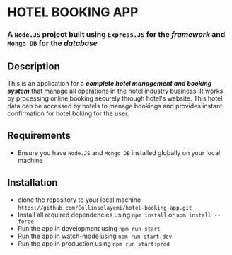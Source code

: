 # HOTEL BOOKING APP

### A ```Node.JS``` project built using  ```Express.JS``` for the _framework_ and ```Mongo DB``` for the _database_

## Description
This is an application for a ***complete hotel management and booking system*** that manage all operations in the hotel industry business. It works by processing online booking securely through hotel's website. This hotel data can be accessed by hotels to manage bookings and provides instant confirmation for hotel boking for the user.

## Requirements
- Ensure you have ```Node.JS``` and ```Mongo DB``` installed globally on your local machine

## Installation 
- clone the repository to your local machine ```https://github.com/Collinsolayemi/hotel-booking-app.git```
- Install all required dependencies using ```npm install``` or ```npm install --force```
- Run the app in development using ```npm run start```
- Run the app in watch-mode using ```npm run start:dev```
- Run the app in production using ```npm run start:prod```
